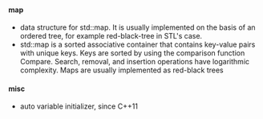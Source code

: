 #### map
- data structure for std::map. It is usually implemented on the basis of an ordered tree, for example red-black-tree in STL's case.
- std::map is a sorted associative container that contains key-value pairs with unique keys. Keys are sorted by using the comparison function Compare. Search, removal, and insertion operations have logarithmic complexity. Maps are usually implemented as red-black trees

#### misc
- auto variable initializer, since C++11